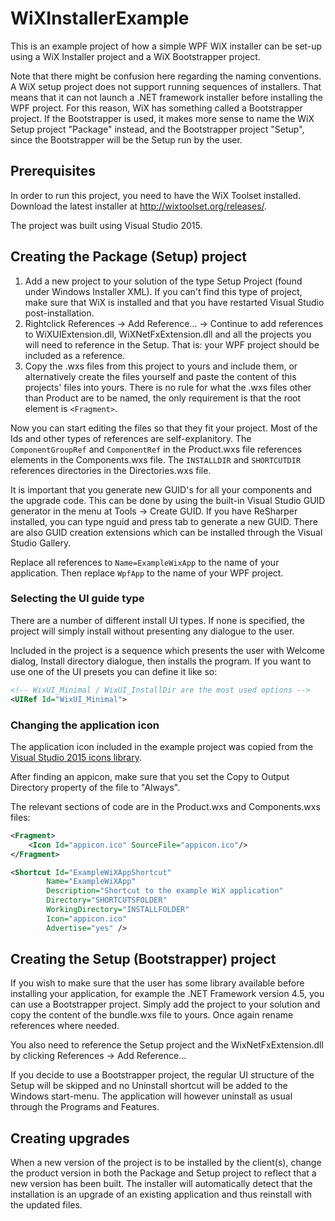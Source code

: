 # WiXInstallerExample

This is an example project of how a simple WPF WiX installer can be set-up using a WiX Installer project and a WiX Bootstrapper project.

Note that there might be confusion here regarding the naming conventions. A WiX setup project does not support running sequences of installers. That means that it can not launch a .NET framework installer before installing the WPF project. For this reason, WiX has something called a Bootstrapper project. If the Bootstrapper is used, it makes more sense to name the WiX Setup project "Package" instead, and the Bootstrapper project "Setup", since the Bootstrapper will be the Setup run by the user.

## Prerequisites

In order to run this project, you need to have the WiX Toolset installed. Download the latest installer at http://wixtoolset.org/releases/.

The project was built using Visual Studio 2015.

## Creating the Package (Setup) project

1. Add a new project to your solution of the type Setup Project (found under Windows Installer XML). If you can't find this type of project, make sure that WiX is installed and that you have restarted Visual Studio post-installation.
2. Rightclick References -> Add Reference... -> Continue to add references to WiXUIExtension.dll, WiXNetFxExtension.dll and all the projects you will need to reference in the Setup. That is: your WPF project should be included as a reference.
3. Copy the .wxs files from this project to yours and include them, or alternatively create the files yourself and paste the content of this projects' files into yours. There is no rule for what the .wxs files other than Product are to be named, the only requirement is that the root element is `<Fragment>`.

Now you can start editing the files so that they fit your project. Most of the Ids and other types of references are self-explanitory. The `ComponentGroupRef` and `ComponentRef` in the Product.wxs file references elements in the Components.wxs file. The `INSTALLDIR` and `SHORTCUTDIR` references directories in the Directories.wxs file. 

It is important that you generate new GUID's for all your components and the upgrade code. This can be done by using the built-in Visual Studio GUID generator in the menu at Tools -> Create GUID. If you have ReSharper installed, you can type nguid and press tab to generate a new GUID. There are also GUID creation extensions which can be installed through the Visual Studio Gallery.

Replace all references to `Name=ExampleWixApp` to the name of your application. Then replace `WpfApp` to the name of your WPF project.

### Selecting the UI guide type

There are a number of different install UI types. If none is specified, the project will simply install without presenting any dialogue to the user.

Included in the project is a sequence which presents the user with Welcome dialog, Install directory dialogue, then installs the program. If you want to use one of the UI presets you can define it like so:

```XML
<!-- WixUI_Minimal / WixUI_InstallDir are the most used options -->
<UIRef Id="WixUI_Minimal">
```

### Changing the application icon

The application icon included in the example project was copied from the [Visual Studio 2015 icons library](https://www.microsoft.com/en-us/download/details.aspx?id=35825). 

After finding an appicon, make sure that you set the Copy to Output Directory property of the file to "Always".

The relevant sections of code are in the Product.wxs and Components.wxs files:

```XML
<Fragment>
    <Icon Id="appicon.ico" SourceFile="appicon.ico"/>
</Fragment>
```

```XML
<Shortcut Id="ExampleWiXAppShortcut"
        Name="ExampleWiXApp"
        Description="Shortcut to the example WiX application"
        Directory="SHORTCUTSFOLDER"
        WorkingDirectory="INSTALLFOLDER"
        Icon="appicon.ico"
        Advertise="yes" />
```

## Creating the Setup (Bootstrapper) project

If you wish to make sure that the user has some library available before installing your application, for example the .NET Framework version 4.5, you can use a Bootstrapper project. Simply add the project to your solution and copy the content of the bundle.wxs file to yours. Once again rename references where needed.

You also need to reference the Setup project and the WixNetFxExtension.dll by clicking References -> Add Reference...

If you decide to use a Bootstrapper project, the regular UI structure of the Setup will be skipped and no Uninstall shortcut will be added to the Windows start-menu. The application will however uninstall as usual through the Programs and Features.

## Creating upgrades

When a new version of the project is to be installed by the client(s), change the product version in both the Package and Setup project to reflect that a new version has been built. The installer will automatically detect that the installation is an upgrade of an existing application and thus reinstall with the updated files.